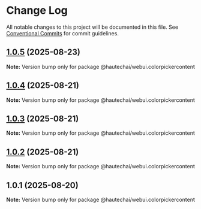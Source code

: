 # Change Log

All notable changes to this project will be documented in this file.
See [Conventional Commits](https://conventionalcommits.org) for commit guidelines.

## [1.0.5](https://github.com/HautechAI/webui/compare/@hautechai/webui.colorpickercontent@1.0.4...@hautechai/webui.colorpickercontent@1.0.5) (2025-08-23)

**Note:** Version bump only for package @hautechai/webui.colorpickercontent

## [1.0.4](https://github.com/HautechAI/webui/compare/@hautechai/webui.colorpickercontent@1.0.3...@hautechai/webui.colorpickercontent@1.0.4) (2025-08-21)

**Note:** Version bump only for package @hautechai/webui.colorpickercontent

## [1.0.3](https://github.com/HautechAI/webui/compare/@hautechai/webui.colorpickercontent@1.0.2...@hautechai/webui.colorpickercontent@1.0.3) (2025-08-21)

**Note:** Version bump only for package @hautechai/webui.colorpickercontent

## [1.0.2](https://github.com/HautechAI/webui/compare/@hautechai/webui.colorpickercontent@1.0.1...@hautechai/webui.colorpickercontent@1.0.2) (2025-08-21)

**Note:** Version bump only for package @hautechai/webui.colorpickercontent

## 1.0.1 (2025-08-20)

**Note:** Version bump only for package @hautechai/webui.colorpickercontent
